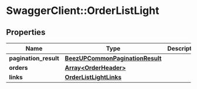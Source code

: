 # SwaggerClient::OrderListLight

## Properties
Name | Type | Description | Notes
------------ | ------------- | ------------- | -------------
**pagination_result** | [**BeezUPCommonPaginationResult**](BeezUPCommonPaginationResult.md) |  | 
**orders** | [**Array&lt;OrderHeader&gt;**](OrderHeader.md) |  | 
**links** | [**OrderListLightLinks**](OrderListLightLinks.md) |  | 


